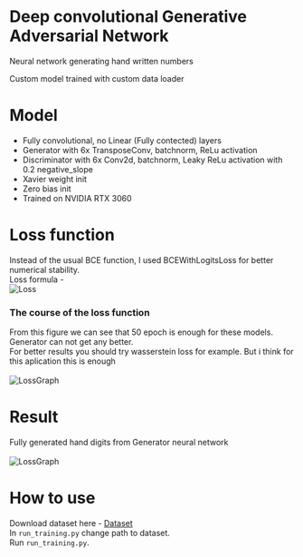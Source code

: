 # Deep convolutional Generative Adversarial Network
Neural network generating hand written numbers <br/>

Custom model trained with custom data loader <br/>
# Model
   -  Fully convolutional, no Linear (Fully contected) layers
   -  Generator with 6x TransposeConv, batchnorm, ReLu activation
   -  Discriminator with 6x Conv2d, batchnorm, Leaky ReLu activation with 0.2 negative_slope
   -  Xavier weight init
   -  Zero bias init
   -  Trained on NVIDIA RTX 3060


# Loss function
Instead of the usual BCE function, I used BCEWithLogitsLoss for better numerical stability. <br/>
Loss formula -<br/>
![Loss](https://github.com/Samuel-Bachorik/MNIST_Deep-Convolutional_GAN/blob/main/Imgs/BCEWithLogits.PNG)

### The course of the loss function
From this figure we can see that 50 epoch is enough for these models. Generator can not get any better. <br/>
For better results you should try wasserstein loss for example. But i think for this aplication this is enough<br/>
<br/>
![LossGraph](https://github.com/Samuel-Bachorik/MNIST_Deep-Convolutional_GAN/blob/main/Imgs/Course%20of%20loss.PNG)

# Result
Fully generated hand digits from Generator neural network<br/>
<br/>
![LossGraph](https://github.com/Samuel-Bachorik/MNIST_Deep-Convolutional_GAN/blob/main/Imgs/result.jpg)



# How to use 
Download dataset here -
[Dataset](https://drive.google.com/file/d/1SfBOq8swmSZf2C1X3HV0cDd08TxkqjNq/view?usp=sharing)<br/>
In `run_training.py` change path to dataset. <br/>
Run `run_training.py`.
